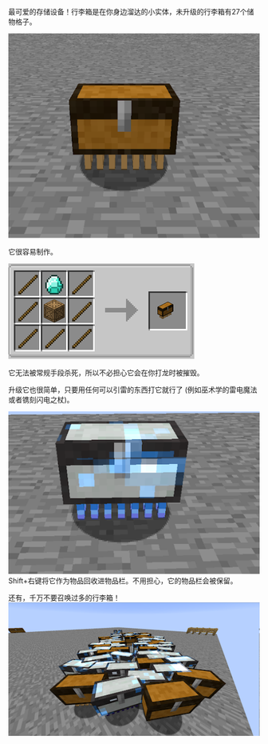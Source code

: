 最可爱的存储设备！行李箱是在你身边溜达的小实体，未升级的行李箱有27个储物格子。

![放出的行李箱](luggageimage.png)

它很容易制作。

![行李箱配方](luggagerecipe.png)

它无法被常规手段杀死，所以不必担心它会在你打龙时被摧毁。

升级它也很简单，只要用任何可以引雷的东西打它就行了 (例如巫术学的雷电魔法或者镌刻闪电之杖)。

![充能的行李箱](chargedluggage.png)
Shift+右键将它作为物品回收进物品栏。不用担心，它的物品栏会被保留。

还有，千万不要召唤过多的行李箱！
![行李箱军团！](luggagehorde.png)
